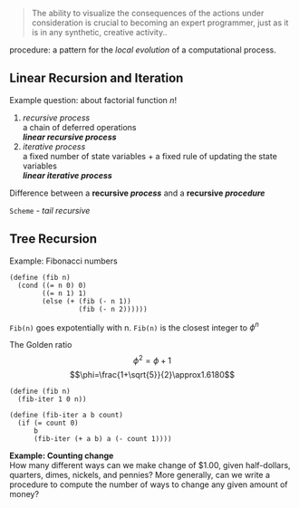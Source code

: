 > The ability to visualize the consequences of the actions under consideration is crucial to becoming an expert programmer, just as it is in any synthetic, creative activity..

procedure: a pattern for the *local evolution* of a computational process.
## Linear Recursion and Iteration
Example question: about factorial function $n!$  
1. *recursive process*  
	a chain of deferred operations  
	***linear recursive process***
2. *iterative process*  
	a fixed number of state variables + a fixed rule of updating the state variables  
	***linear iterative process***

Difference between a **recursive *process*** and a **recursive *procedure***

`Scheme` - *tail recursive*
## Tree Recursion
Example: Fibonacci numbers

```Lisp
(define (fib n)
  (cond ((= n 0) 0)
        ((= n 1) 1)
		(else (+ (fib (- n 1))
		         (fib (- n 2))))))
```
`Fib(n)` goes expotentially with n. `Fib(n)` is the closest integer to $\phi^n$

The Golden ratio $$\phi^2=\phi+1$$  $$\phi=\frac{1+\sqrt{5}}{2}\approx1.6180$$
```Lisp
(define (fib n)
  (fib-iter 1 0 n))

(define (fib-iter a b count)
  (if (= count 0)
      b
	  (fib-iter (+ a b) a (- count 1))))
```

**Example: Counting change**  
How many different ways can we make change of $1.00, given half-dollars, quarters, dimes, nickels, and pennies? More generally, can we write a procedure to compute the number of ways to change any given amount of money? 